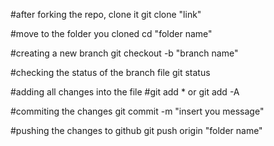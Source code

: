 #after forking the repo, clone it
git clone "link"

#move to the folder you cloned
cd "folder name"

#creating a new branch
git checkout -b "branch name"

#checking the status of the branch file
git status

#adding all changes into the file
#git add * or git add -A

#commiting the changes
git commit -m "insert you message"

#pushing the changes to github
git push origin "folder name"
